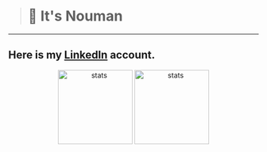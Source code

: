 >  # 👋 It's Nouman




---
Here is my [LinkedIn](https://www.linkedin.com/in/nouman-nteli-impraim) account.
----
<div align="center">
  <img src="https://github-readme-stats.vercel.app/api?username=noumanimpra&show_icons=true&theme=xcode&hide_border=true" width="%100" height="150px" alt="stats" />
  <img src="https://github-readme-stats.vercel.app/api/top-langs/?username=noumanimpra&layout=compact&theme=xcode&hide_border=true" width="%100" height="150px" alt="stats" /> 
</div>
